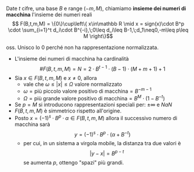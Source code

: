 Date $t$ cifre, una base $B$ e range $(-m,M)$, chiamiamo **insieme dei numeri di macchina** l'insieme dei numeri reali 
$$ F(B,t,m,M) = \{0\}\cup\left\{ x\in\mathbb R \mid x = sign(x)\cdot B^p \cdot \sum_{i=1}^t d_i\cdot B^{-i},\;0\leq d_i\leq B-1,\;d_1\neq0,-m\leq p\leq M \right\}$$

oss. Unisco lo 0 perché non ha rappresentazione normalizzata.

- L'insieme dei numeri di macchina ha cardinalità $$\# F(B,t,m,M) = N = 2\cdot B^{t-1}\cdot (B-1) \cdot (M+m+1) + 1$$
- Sia $x \in F(B,t,m,M)$ e $x\neq0$, allora 
	- vale che $\omega \leq \lvert x \rvert \leq \Omega$ valore normalizzato
	- $\omega = \text{più piccolo valore positivo di macchina} = B^{-m-1}$
	- $\Omega = \text{più grande valore positivo di macchina} = B^M\cdot(1 - B^{-t})$
- Se $p = M$ si introducono rappresentazioni speciali per: $\pm \infty$ e $NaN$
- $F(B,t,m,M)$ è simmetrico rispetto all'origine.
- Posto $x = (-1)^s\cdot B^p\cdot\alpha\in F(B,t,m,M)$ allora il successivo numero di macchina sarà $$ y = (-1)^s \cdot B^p \cdot (\alpha + B^{-t})$$ 
	- per cui, in un sistema a virgola mobile, la distanza tra due valori è $$\lvert y - x\rvert = B^{p-t}$$ se aumenta $p$, ottengo "spazi" più grandi.
